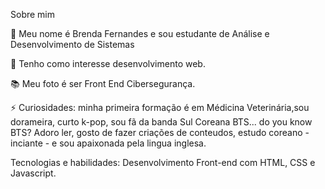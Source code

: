 Sobre mim
 
 👋 Meu nome é Brenda Fernandes e sou estudante de Análise e Desenvolvimento de Sistemas

 📌 Tenho como interesse desenvolvimento web.
 
📚 Meu foto é ser Front End  Cibersegurança.

⚡ Curiosidades: minha primeira formação é em Médicina Veterinária,sou dorameira, curto k-pop, sou fã da banda Sul Coreana BTS... do you know BTS? Adoro ler, gosto de fazer criações de conteudos, estudo coreano - inciante - e sou apaixonada pela lingua inglesa.

Tecnologias e habilidades:
Desenvolvimento Front-end com HTML, CSS e Javascript.
